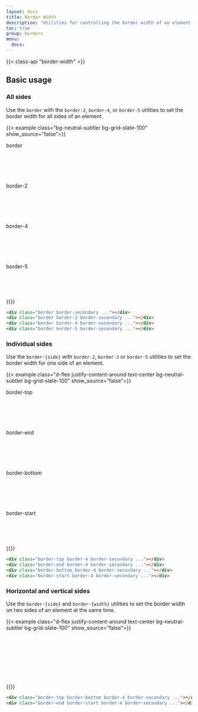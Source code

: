 ```yaml
---
layout: docs
title: Border Width
description: "Utilities for controlling the border width of an element."
toc: true
group: borders
menu:
  docs:
---
```


{{< class-api "border-width" >}}

## Basic usage

### All sides

Use the `border` with the `border-2`, `border-4`, or `border-5` utilities to set the border width for all sides of an element.

{{< example class="bg-neutral-subtler bg-grid-slate-100" show_source="false">}}
<div class="d-flex justify-content-around text-center">
<div class="d-flex flex-column">
  <p class="fw-semibold text-muted fs-sm mb-2">border</p>
  <div class="border d-inline-block border-secondary mx-auto" style="width: 64px;height: 64px"></div>
</div>
<div class="d-flex flex-column">
  <p class="fw-semibold text-muted fs-sm mb-2">border-2</p>
  <div class="border border-2 d-inline-block border-secondary mx-auto" style="width: 64px;height: 64px"></div>
</div>
<div class="d-flex flex-column">
  <p class="fw-semibold text-muted fs-sm mb-2">border-4</p>
  <div class="border border-4 d-inline-block border-secondary mx-auto" style="width: 64px;height: 64px"></div>
</div>

<div class="d-flex flex-column">
  <p class="fw-semibold text-muted fs-sm mb-2">border-5</p>
  <div class="border border-5 d-inline-block border-secondary mx-auto" style="width: 64px;height: 64px"></div>
</div>
</div>
{{</ example >}}

```html
<div class="border border-secondary ..."></div>
<div class="border border-2 border-secondary ..."></div>
<div class="border border-4 border-secondary ..."></div>
<div class="border border-5 border-secondary ..."></div>
```
### Individual sides

Use the `border-{side}` with `border-2`, `border-3` or `border-5` utilities to set the border width for one side of an element.

{{< example class="d-flex justify-content-around text-center bg-neutral-subtler bg-grid-slate-100" show_source="false">}}
<div class="d-flex flex-column">
  <p class="fw-semibold text-muted fs-sm mb-2">border-top</p>
  <div class="border-top border-4 d-inline-block bg-white border-secondary shadow mx-auto" style="width: 64px;height: 64px"></div>
</div>
<div class="d-flex flex-column">
  <p class="fw-semibold text-muted fs-sm mb-2">border-end</p>
  <div class="border-end border-4 d-inline-block bg-white border-secondary shadow mx-auto" style="width: 64px;height: 64px"></div>
</div>
<div class="d-flex flex-column">
  <p class="fw-semibold text-muted fs-sm mb-2">border-bottom</p>
  <div class="border-bottom border-4 d-inline-block bg-white border-secondary shadow mx-auto" style="width: 64px;height: 64px"></div>
</div>

<div class="d-flex flex-column">
  <p class="fw-semibold text-muted fs-sm mb-2">border-start</p>
  <div class="border-top border-4 d-inline-block bg-white border-secondary shadow mx-auto" style="width: 64px;height: 64px"></div>
</div>
{{</ example >}}

```html
<div class="border-top border-4 border-secondary ..."></div>
<div class="border-end border-4 border-secondary ..."></div>
<div class="border-bottom border-4 border-secondary ..."></div>
<div class="border-start border-4 border-secondary ..."></div>
```

### Horizontal and vertical sides

Use the `border-{side}` and `border-{width}` utilities to set the border width on two sides of an element at the same time.

{{< example class="d-flex justify-content-around text-center bg-neutral-subtler bg-grid-slate-100" show_source="false">}}
  <div class="border-top border-bottom border-4 d-inline-block bg-white border-secondary shadow mx-auto" style="width: 64px;height: 64px"></div>
  <div class="border-end border-start border-4 d-inline-block bg-white border-secondary shadow mx-auto" style="width: 64px;height: 64px"></div>
{{</ example >}}

```html
<div class="border-top border-bottom border-4 border-secondary ..."></div>
<div class="border-end border-start border-4 border-secondary ..."></div>
```